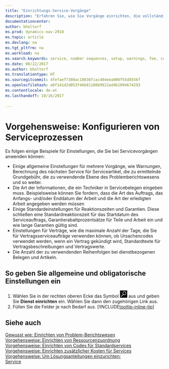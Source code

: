 ```yaml
---
title: "Einrichtungs-Service-Vorgänge"
description: "Erfahren Sie, wie Sie Vorgänge einrichten, die vollständige Zufriedenheit Ihrer Debitoren mit Ihrem Kundendienst sicherzustellen."
documentationcenter: 
author: bholtorf
ms.prod: dynamics-nav-2018
ms.topic: article
ms.devlang: na
ms.tgt_pltfrm: na
ms.workload: na
ms.search.keywords: service, number sequences, setup, warnings, fee, contracts, warranties
ms.date: 08/22/2017
ms.author: bholtorf
ms.translationtype: HT
ms.sourcegitcommit: 4fefaef7380ac10836fcac404eea006f55d8556f
ms.openlocfilehash: e6f141d2d053f46b81108b9922ad4b1094674293
ms.contentlocale: de-at
ms.lasthandoff: 10/16/2017

---
```

# <a name="how-to-configure-service-processes"></a>Vorgehensweise: Konfigurieren von Serviceprozessen
Es folgen einige Beispiele für Einstellungen, die Sie bei Servicevorgängen anwenden können:  
  
* Einige allgemeine Einstellungen für mehrere Vorgänge, wie Warnungen, Berechnung des nächsten Service für Serviceartikel, die zu ermittelnde Grundgebühr, die zu verwendende Ebene des Problemberichtswesens und so weiter.  
* Die Art der Informationen, die ein Techniker in Servicebelegen eingeben muss. Beispielsweise können Sie fordern, dass die Art des Auftrags, das Anfangs- und/oder Enddatum der Arbeit und die Art der erledigten Arbeit angegeben werden müssen  
* Einige Standardeinstellungen für Reaktionszeiten und Garantien. Diese schließen eine Standardreaktionszeit für das Startdatum des Serviceauftrags, Garantierabattprozentsätze für Teile und Arbeit ein und wie lange Garantien gültig sind.  
* Einstellungen für Verträge, wie die maximale Anzahl der Tage, die Sie für Vertragsserviceaufträge verwenden können, ob Ursachencodes verwendet werden, wenn ein Vertrag gekündigt wird, Standardtexte für Vertragsbeschreibungen und Vertragswerte.  
* Die Anzahl der zu verwendenden Reihenfolgen bei dienstbezogenen Belegen und Artikeln.  

## <a name="to-enter-general-and-mandatory-settings"></a>So geben Sie allgemeine und obligatorische Einstellungen ein
1. Wählen Sie in der rechten oberen Ecke das Symbol ![Nach Seite oder Bericht suchen](media/ui-search/search_small.png "Nach Seite oder Bericht suchen") aus und geben Sie **Dienst einrichten** ein. Wählen Sie dann den zugehörigen Link aus.
2. Füllen Sie die Felder je nach Bedarf aus. [!INCLUDE[tooltip-inline-tip](includes/tooltip-inline-tip_md.md)]  

## <a name="see-also"></a>Siehe auch  
[Gewusst wie: Einrichten von Problem-Berichtswesen](service-how-setup-fault-reporting.md)  
[Vorgehensweise: Einrichten von Ressourcenzuordnung](service-how-setup-resource-allocation.md)  
[Vorgehensweise: Einrichten von Codes für Standardservices](service-how-setup-service-coding.md)  
[Vorgehensweise: Einrichten zusätzlicher Kosten für Services](service-how-setup-service-costs-pricing.md)  
[Vorgehensweise: Um Lösungsanleitungen einzurichten:](service-how-setup-troubleshooting.md)  
[Service](service-service.md)  

